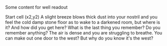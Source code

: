 Some content for well readout



Start cell (x2,y2)
  A slight breeze blows thick dust into your nostril and you feel the cold damp stone floor as to wake to a darkened room, but where is it?  And how did you get here?  What is the last thing you remember? Do you remember anything?  The air is dense and you are struggling to breathe.  You can make out one door to the west? But why do you know it's the west?
